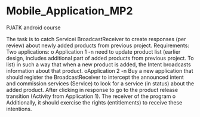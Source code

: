 # Mobile_Application_MP2
PJATK android course

The task is to catch Servicei BroadcastReceiver to create responses (per review) about newly added products from previous project.
 Requirements: 
Two applications: o Application 1 -n need to update product list (earlier design, includes additional part of added products from previous project. To list) in such a way that when a new product is added, the Intent broadcasts information about that product. 
oApplication 2 -n Buy a new application that should register the BroadcastReceiver to intercept the announced intent and commission services (Service) to look for a service (in status) about the added product. 
After clicking in response to go to the product release transition (Activity from Application 1). 
The receiver of the program o Additionally, it should exercise the rights (entitlements) to receive these intentions.
